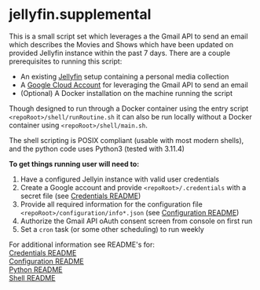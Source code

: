 # jellyfin.supplemental

This is a small script set which leverages a the Gmail API to send an email which describes the Movies and Shows which have been updated on provided Jellyfin instance within the past 7 days. There are a couple prerequisites to running this script:<br>

- An existing [Jellyfin](https://jellyfin.org) setup containing a personal media collection
- A [Google Cloud Account](https://console.cloud.google.com/) for leveraging the Gmail API to send an email
- (Optional) A Docker installation on the machine running the script

Though designed to run through a Docker container using the entry script `<repoRoot>/shell/runRoutine.sh` it can also be run locally without a Docker container using `<repoRoot>/shell/main.sh`.

The shell scripting is POSIX compliant (usable with most modern shells), and the python code uses Python3 (tested with 3.11.4)

**To get things running user will need to:**

1. Have a configured Jellyin instance with valid user credentials
2. Create a Google account and provide `<repoRoot>/.credentials` with a secret file (see [Credentials README](.credentials/README.md))
3. Provide all required information for the configuration file `<repoRoot>/configuration/info*.json` (see [Configuration README](configuration/README.md))
4. Authorize the Gmail API oAuth consent screen from console on first run
5. Set a `cron` task (or some other scheduling) to run weekly

For additional information see README's for:<br>
[Credentials README](.credentials/README.md)<br>
[Configuration README](configuration/README.md)<br>
[Python README](python/README.md)<br>
[Shell README](shell/README.md)<br>

